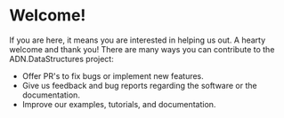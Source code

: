 # Welcome!

If you are here, it means you are interested in helping us out. A hearty welcome and thank you! There are many ways you can contribute to the ADN.DataStructures project:

* Offer PR's to fix bugs or implement new features.
* Give us feedback and bug reports regarding the software or the documentation.
* Improve our examples, tutorials, and documentation.
